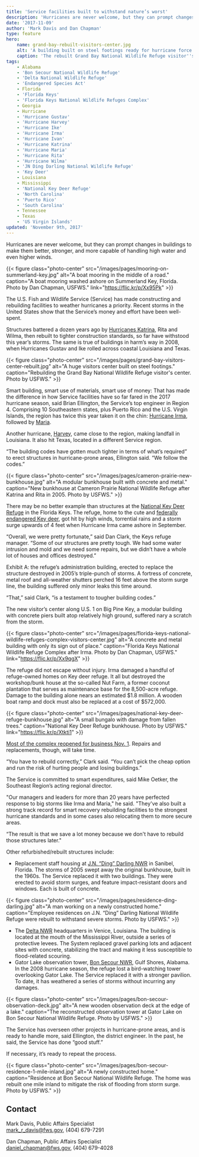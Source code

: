 ```yaml
---
title: 'Service facilities built to withstand nature’s worst'
description: 'Hurricanes are never welcome, but they can prompt changes in buildings to make them better, stronger, and more capable of handling high water and even higher winds.'
date: '2017-11-09'
author: 'Mark Davis and Dan Chapman'
type: feature
hero:
    name: grand-bay-rebuilt-visitors-center.jpg
    alt: 'A building built on steel footings ready for hurricane force winds.'
    caption: 'The rebuilt Grand Bay National Wildlife Refuge visitor''s center built to withstand future storms.'
tags:
    - Alabama
    - 'Bon Secour National Wildlife Refuge'
    - 'Delta National Wildlife Refuge'
    - 'Endangered Species Act'
    - Florida
    - 'Florida Keys'
    - 'Florida Keys National Wildlife Refuges Complex'
    - Georgia
    - Hurricane
    - 'Hurricane Gustav'
    - 'Hurricane Harvey'
    - 'Hurricane Ike'
    - 'Hurricane Irma'
    - 'Hurricane Ivan'
    - 'Hurricane Katrina'
    - 'Hurricane Maria'
    - 'Hurricane Rita'
    - 'Hurricane Wilma'
    - 'JN Ding Darling National Wildlife Refuge'
    - 'Key Deer'
    - Louisiana
    - Mississippi
    - 'National Key Deer Refuge'
    - 'North Carolina'
    - 'Puerto Rico'
    - 'South Carolina'
    - Tennessee
    - Texas
    - 'US Virgin Islands'
updated: 'November 9th, 2017'
---
```


Hurricanes are never welcome, but they can prompt changes in buildings to make them better, stronger, and more capable of handling high water and even higher winds.

{{< figure class="photo-center" src="/images/pages/mooring-on-summerland-key.jpg" alt="A boat mooring in the middle of a road." caption="A boat mooring washed ashore on Summerland Key, Florida. Photo by Dan Chapman, USFWS." link="https://flic.kr/p/Xx95Pk" >}}

The U.S. Fish and Wildlife Service (Service) has made constructing and rebuilding facilities to weather hurricanes a priority. Recent storms in the United States show that the Service’s money and effort have been well-spent.

Structures battered a dozen years ago by [Hurricanes Katrina](https://www.fws.gov/hurricane/katrina), Rita and Wilma, then rebuilt to tighter construction standards, so far have withstood this year’s storms. The same is true of buildings in harm’s way in 2008, when Hurricanes Gustav and Ike rolled across coastal Louisiana and Texas.

{{< figure class="photo-center" src="/images/pages/grand-bay-visitors-center-rebuilt.jpg" alt="A huge visitors center built on steel footings." caption="Rebuilding the Grand Bay National Wildlife Refuge visitor's center. Photo by USFWS." >}}

Smart building, smart use of materials, smart use of money: That has made the difference in how Service facilities have so far fared in the 2017 hurricane season, said Brian Ellington, the Service’s top engineer in Region 4. Comprising 10 Southeastern states, plus Puerto Rico and the U.S. Virgin Islands, the region has twice this year taken it on the chin: [Hurricane Irma](https://www.fws.gov/hurricane/irma), followed by [Maria](https://www.fws.gov/hurricane/maria).

Another hurricane, [Harvey](https://www.fws.gov/hurricane/harvey), came close to the region, making landfall in Louisiana. It also hit Texas, located in a different Service region.

“The building codes have gotten much tighter in terms of what’s required” to erect structures in hurricane-prone areas, Ellington said. “We follow the codes.”

{{< figure class="photo-center" src="/images/pages/cameron-prairie-new-bunkhouse.jpg" alt="A modular bunkhouse built with concrete and metal." caption="New bunkhouse at Cameron Prairie National Wildlife Refuge after Katrina and Rita in 2005. Photo by USFWS." >}}

There may be no better example than structures at the [National Key Deer Refuge](https://www.fws.gov/refuge/National_Key_Deer_Refuge/) in the Florida Keys. The refuge, home to the cute and [federally endangered Key deer](https://www.fws.gov/refuge/National_Key_Deer_Refuge/wildlife_and_habitat/key_deer.html), got hit by high winds, torrential rains and a storm surge upwards of 4 feet when Hurricane Irma came ashore in September.

“Overall, we were pretty fortunate,” said Dan Clark, the Keys refuge manager. “Some of our structures are pretty tough. We had some water intrusion and mold and we need some repairs, but we didn’t have a whole lot of houses and offices destroyed.”

Exhibit A: the refuge’s administration building, erected to replace the structure destroyed in 2005’s triple-punch of storms. A fortress of concrete, metal roof and all-weather shutters perched 16 feet above the storm surge line, the building suffered only minor leaks this time around.

“That,” said Clark, “is a testament to tougher building codes.”

The new visitor’s center along U.S. 1 on Big Pine Key, a modular building with concrete piers built atop relatively high ground, suffered nary a scratch from the storm.

{{< figure class="photo-center" src="/images/pages/florida-keys-national-wildlife-refuges-complex-visitors-center.jpg" alt="A concrete and metal building with only its sign out of place." caption="Florida Keys National Wildlife Refuge Complex after Irma. Photo by Dan Chapman, USFWS." link="https://flic.kr/p/Xx9qgX" >}}

The refuge did not escape without injury. Irma damaged a handful of refuge-owned homes on Key deer refuge. It all but destroyed the workshop/bunk house at the so-called Nut Farm, a former coconut plantation that serves as maintenance base for the 8,500-acre refuge. Damage to the building alone nears an estimated $1.8 million. A wooden boat ramp and dock must also be replaced at a cost of $572,000.

{{< figure class="photo-center" src="/images/pages/national-key-deer-refuge-bunkhouse.jpg" alt="A small bungalo with damage from fallen trees." caption="National Key Deer Refuge bunkhouse. Photo by USFWS." link="https://flic.kr/p/Xtkti1" >}}

[Most of the complex reopened for business Nov. 1](/news/2017/10/florida-keys-national-wildlife-refuges-complex-phased-reopening/).  Repairs and replacements, though, will take time.

“You have to rebuild correctly,” Clark said. “You can’t pick the cheap option and run the risk of hurting people and losing buildings.”

The Service is committed to smart expenditures, said Mike Oetker, the Southeast Region’s acting regional director.

"Our managers and leaders for more than 20 years have perfected response to big storms like Irma and Maria," he said. "They've also built a strong track record for smart recovery rebuilding facilities to the strongest hurricane standards and in some cases also relocating them to more secure areas.  

“The result is that we save a lot money because we don't have to rebuild those structures later."

Other refurbished/rebuilt structures include:

  - Replacement staff housing at [J.N. “Ding” Darling NWR](https://www.fws.gov/refuge/jn_ding_darling/) in Sanibel, Florida. The storms of 2005 swept away the original bunkhouse, built in the 1960s. The Service replaced it with two buildings. They were erected to avoid storm surges, and feature impact-resistant doors and windows. Each is built of concrete.

{{< figure class="photo-center" src="/images/pages/residence-ding-darling.jpg" alt="A man working on a newly constructed home." caption="Employee residences on J.N. “Ding” Darling National Wildlife Refuge were rebuilt to withstand severe storms. Photo by USFWS." >}}

  - The [Delta NWR](https://www.fws.gov/refuge/delta/) headquarters in Venice, Louisiana. The building is located at the mouth of the Mississippi River, outside a series of protective levees. The System replaced gravel parking lots and adjacent sites with concrete, stabilizing the tract and making it less susceptible to flood-related scouring.
  - Gator Lake observation tower, [Bon Secour NWR](https://www.fws.gov/refuge/bon_secour/), Gulf Shores, Alabama. In the 2008 hurricane season, the refuge lost a bird-watching tower overlooking Gator Lake. The Service replaced it with a stronger pavilion. To date, it has weathered a series of storms without incurring any damages.

{{< figure class="photo-center" src="/images/pages/bon-secour-observation-deck.jpg" alt="A new wooden observation deck at the edge of a lake." caption="The reconstructed observation tower at Gator Lake on Bon Secour National Wildlife Refuge. Photo by USFWS." >}}

The Service has overseen other projects in hurricane-prone areas, and is ready to handle more, said Ellington, the district engineer. In the past, he said, the Service has done “good stuff.”

If necessary, it’s ready to repeat the process.

{{< figure class="photo-center" src="/images/pages/bon-secour-residence-1-mile-inland.jpg" alt="A newly constructed home." caption="Residence at Bon Secour National Wildlife Refuge. The home was rebuilt one mile inland to mitigate the risk of flooding from storm surge. Photo by USFWS." >}}

## Contact

Mark Davis, Public Affairs Specialist  
[mark_r_davis@fws.gov](mailto:mark_r_davis@fws.gov), (404) 679-7291

Dan Chapman, Public Affairs Specialist  
[daniel_chapman@fws.gov](mailto:daniel_chapman@fws.gov), (404) 679-4028
